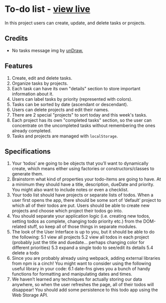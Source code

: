 # To-do list - [view live](https://nodejs-to-do-fvqhdsoq5-navya-agarwal-projects.vercel.app/)

In this project users can create, update, and delete tasks or projects.

## Credits

* No tasks message img by [unDraw.](https://undraw.co/)

## Features

1. Create, edit and delete tasks.
2. Organize tasks by projects.
3. Each task can have its own "details" section to store important information about it.
4. Users can label tasks by priority (represented with colors).
5. Tasks can be sorted by date (ascendant or descendant).
6. Users can delete projects and edit their names.
7. There are 2 special "projects" to sort today and this week's tasks.
8. Each project has its own "completed tasks" section, so the user can concentrate on the uncompleted tasks without remembering the ones already completed.
9. Tasks and projects are managed with `localStorage`.

## Specifications

1. Your ‘todos’ are going to be objects that you’ll want to dynamically create, which means either using factories or constructors/classes to generate them.
2. Brainstorm what kind of properties your todo-items are going to have. At a minimum they should have a title, description, dueDate and priority. You might also want to include notes or even a checklist.
3. Your todo list should have projects or separate lists of todos. When a user first opens the app, there should be some sort of ‘default’ project to which all of their todos are put. Users should be able to create new projects and choose which project their todos go into.
4. You should separate your application logic (i.e. creating new todos, setting todos as complete, changing todo priority etc.) from the DOM-related stuff, so keep all of those things in separate modules.
5. The look of the User Interface is up to you, but it should be able to do the following:
    5.1 view all projects
    5.2 view all todos in each project (probably just the title and duedate… perhaps changing color for different priorities)
    5.3 expand a single todo to see/edit its details
    5.4 delete a todo
6. Since you are probably already using webpack, adding external libraries from npm is a cinch! You might want to consider using the following useful library in your code:
    6.1 date-fns gives you a bunch of handy functions for formatting and manipulating dates and times.
7. We haven’t learned any techniques for actually storing our data anywhere, so when the user refreshes the page, all of their todos will disappear! You should add some persistence to this todo app using the Web Storage API. 

